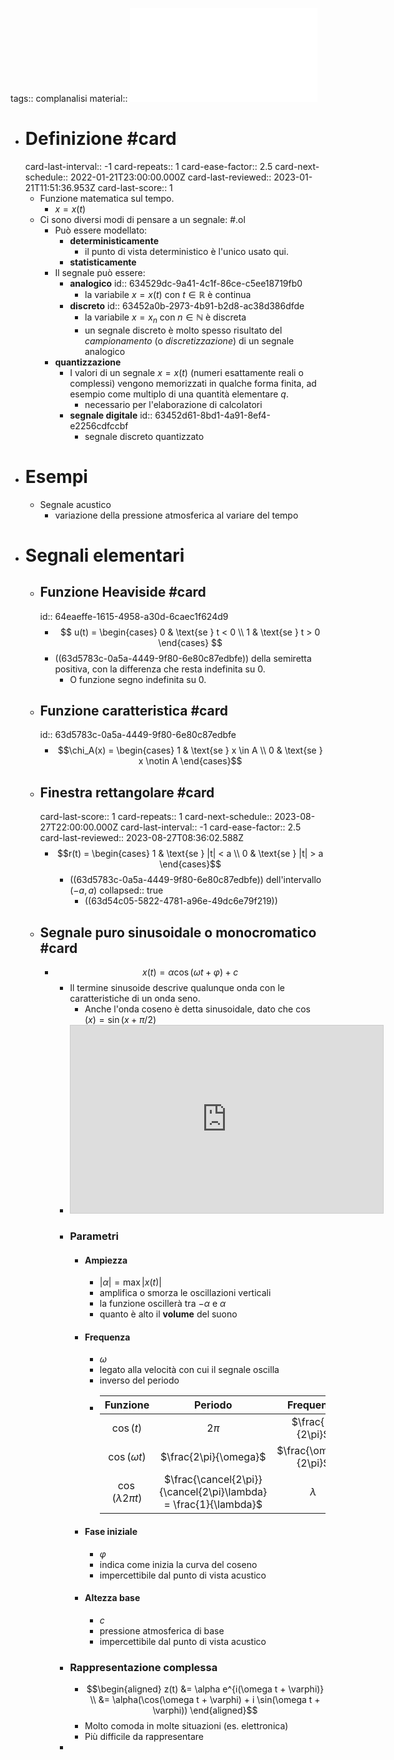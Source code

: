 tags:: complanalisi
material::  ![GasquetWitomski.pdf](../assets/GasquetWitomski_1665475774594_0.pdf)

- # Definizione #card
  card-last-interval:: -1
  card-repeats:: 1
  card-ease-factor:: 2.5
  card-next-schedule:: 2022-01-21T23:00:00.000Z
  card-last-reviewed:: 2023-01-21T11:51:36.953Z
  card-last-score:: 1
	- Funzione matematica sul tempo.
		- $x = x(t)$
	- Ci sono diversi modi di pensare a un segnale: #.ol
		- Può essere modellato:
			- **deterministicamente**
				- il punto di vista deterministico è l'unico usato qui.
			- **statisticamente**
		- Il segnale può essere:
			- **analogico**
			  id:: 634529dc-9a41-4c1f-86ce-c5ee18719fb0
				- la variabile $x = x(t)$ con $t \in \mathbb{R}$ è continua
			- **discreto**
			  id:: 63452a0b-2973-4b91-b2d8-ac38d386dfde
				- la variabile $x = x_n$ con $n \in \mathbb{N}$ è discreta
				- un segnale discreto è molto spesso risultato del *campionamento* (o *discretizzazione*) di un segnale analogico
		- **quantizzazione**
			- I valori di un segnale $x = x(t)$ (numeri esattamente reali o complessi) vengono memorizzati in qualche forma finita, ad esempio come multiplo di una quantità elementare $q$.
				- necessario per l'elaborazione di calcolatori
			- **segnale digitale**
			  id:: 63452d61-8bd1-4a91-8ef4-e2256cdfccbf
				- segnale discreto quantizzato
- # Esempi
	- Segnale acustico
		- variazione della pressione atmosferica al variare del tempo
- # Segnali elementari
	- ## Funzione Heaviside #card
	  id:: 64eaeffe-1615-4958-a30d-6caec1f624d9
		- $$
		  u(t) = \begin{cases}
		  0 & \text{se } t < 0 \\
		  1 & \text{se } t > 0
		  \end{cases}
		  $$
		- ((63d5783c-0a5a-4449-9f80-6e80c87edbfe)) della semiretta positiva, con la differenza che resta indefinita su 0.
			- O funzione segno indefinita su 0.
	- ## Funzione caratteristica #card
	  id:: 63d5783c-0a5a-4449-9f80-6e80c87edbfe
		- $$\chi_A(x) = \begin{cases}
		  1 & \text{se } x \in A \\
		  0 & \text{se } x \notin A
		  \end{cases}$$
	- ## Finestra rettangolare #card
	  card-last-score:: 1
	  card-repeats:: 1
	  card-next-schedule:: 2023-08-27T22:00:00.000Z
	  card-last-interval:: -1
	  card-ease-factor:: 2.5
	  card-last-reviewed:: 2023-08-27T08:36:02.588Z
		- $$r(t) = \begin{cases}
		  1 & \text{se } |t| < a \\
		  0 & \text{se } |t| > a
		  \end{cases}$$
			- ((63d5783c-0a5a-4449-9f80-6e80c87edbfe)) dell'intervallo $(-a, a)$
			  collapsed:: true
				- ((63d54c05-5822-4781-a96e-49dc6e79f219))
	- ## Segnale puro sinusoidale o monocromatico #card
		- $$x(t) = \alpha \cos(\omega t + \varphi) + c$$
			- Il termine sinusoide descrive qualunque onda con le caratteristiche di un onda seno.
				- Anche l'onda coseno è detta sinusoidale, dato che $\cos(x)=\sin(x+\pi/2)$
			- <iframe src="https://www.desmos.com/calculator/92mvpj2poj?embed" width="500" height="300" style="border: 1px solid #ccc" frameborder=0></iframe>
			- ### Parametri
				- #### Ampiezza
					- $|\alpha| = \max | x(t) |$
					- amplifica o smorza le oscillazioni verticali
					- la funzione oscillerà tra $-\alpha$ e $\alpha$
					- quanto è alto il **volume** del suono
				- #### Frequenza
					- $\omega$
					- legato alla velocità con cui il segnale oscilla
					- inverso del periodo
					- | Funzione | Periodo | Frequenza |
					  |:---:|:---:|:---:|
					  | $\cos(t)$ | $2\pi$ | $\frac{1}{2\pi}$ |
					  | $\cos(\omega t)$ | $\frac{2\pi}{\omega}$ | $\frac{\omega}{2\pi}$ |
					  | $\cos(\lambda 2\pi t)$ | $\frac{\cancel{2\pi}}{\cancel{2\pi}\lambda} = \frac{1}{\lambda}$ | $\lambda$ |
				- #### Fase iniziale
					- $\varphi$
					- indica come inizia la curva del coseno
					- impercettibile dal punto di vista acustico
				- #### Altezza base
					- $c$
					- pressione atmosferica di base
					- impercettibile dal punto di vista acustico
			- ### Rappresentazione complessa
				- $$\begin{aligned}
				  z(t) &= \alpha e^{i(\omega t + \varphi)} \\
				  &= \alpha(\cos(\omega t + \varphi) + i \sin(\omega t + \varphi))
				  \end{aligned}$$
				- Molto comoda in molte situazioni (es. elettronica)
				- Più difficile da rappresentare
			-